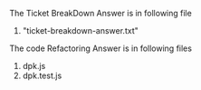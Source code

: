 The Ticket BreakDown Answer is in following file
1. "ticket-breakdown-answer.txt"

The code Refactoring Answer is in following files
1. dpk.js
2. dpk.test.js 
